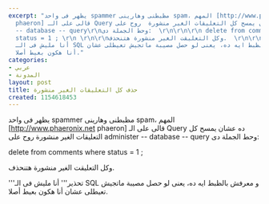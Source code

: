 ```yaml
---
excerpt: "يظهر فى واحد spammer مظبطنى وهارينى spam، المهم [http://www.phaeronix.net
  phaeron] قالى على الـ Query ده عشان يمسح كل التعليقات الغير منشورة  روح على \r\nadminister
  -- database -- query\r\nوحط الجملة دى:  \r\n\r\n\r\n delete from comments where
  status = 1 ; \r\n \r\n\r\nوكل التعليقت الغير منشورة هتنحذف.  \r\n\r\n\r\n'''تحذير'''
  أنا مليش فى الـ SQL و معرفش بالظبط ايه ده، يعنى لو حصل مصيبة ماتجيش تعيطلى عشان
  أنا هكون بعيط أصلا."
categories:
- عربي
- المدونة
layout: post
title: حذف كل التعليقات الغير منشورة
created: 1154618453
---
```

يظهر فى واحد spammer مظبطنى وهارينى spam، المهم [http://www.phaeronix.net phaeron] قالى على الـ Query ده عشان يمسح كل التعليقات الغير منشورة  روح على 
administer -- database -- query
وحط الجملة دى:  


 delete from comments where status = 1 ; 
 

وكل التعليقت الغير منشورة هتنحذف.  


'''تحذير''' أنا مليش فى الـ SQL و معرفش بالظبط ايه ده، يعنى لو حصل مصيبة ماتجيش تعيطلى عشان أنا هكون بعيط أصلا.
